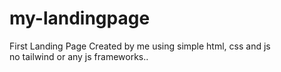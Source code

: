 # my-landingpage
First Landing Page Created by me 
using simple html, css and js 
<br>
no tailwind or any js frameworks..
